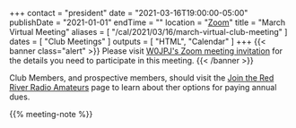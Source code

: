 +++
contact = "president"
date = "2021-03-16T19:00:00-05:00"
publishDate = "2021-01-01"
endTime = ""
location = "[Zoom](https://lists.rrra.org/pipermail/announce/2021-March/000556.html)"
title = "March Virtual Meeting"
aliases = [ "/cal/2021/03/16/march-virtual-club-meeting" ]
dates = [ "Club Meetings" ]
outputs = [ "HTML", "Calendar" ]
+++
{{< banner class="alert" >}}
Please visit
[W0JPJ's Zoom meeting invitation](https://lists.rrra.org/pipermail/announce/2021-March/000556.html)
for the details you need to participate in this meeting.
{{< /banner >}}

Club Members, and prospective members, should visit the
[Join the Red River Radio Amateurs](/join/) page to learn about ther options
for paying annual dues. 

{{% meeting-note %}}
